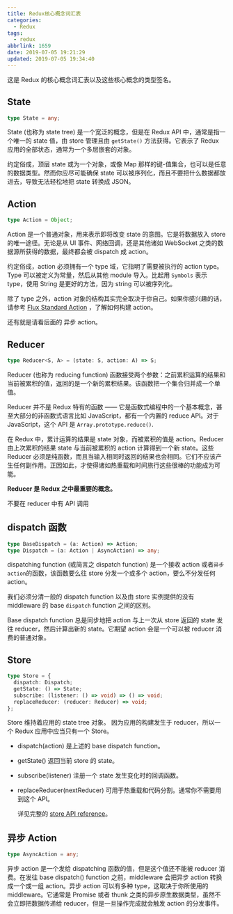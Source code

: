 ```yaml
---
title: Redux核心概念词汇表
categories:
  - Redux
tags:
  - redux
abbrlink: 1659
date: 2019-07-05 19:21:29
updated: 2019-07-05 19:34:40
---
```


这是 Redux 的核心概念词汇表以及这些核心概念的类型签名。

## State

```typescript
type State = any;
```

State (也称为 state tree) 是一个宽泛的概念，但是在 Redux API 中，通常是指一个唯一的 state 值，由 store 管理且由 `getState()` 方法获得。它表示了 Redux 应用的全部状态，通常为一个多层嵌套的对象。

约定俗成，顶层 state 或为一个对象，或像 Map 那样的键-值集合，也可以是任意的数据类型。然而你应尽可能确保 state 可以被序列化，而且不要把什么数据都放进去，导致无法轻松地把 state 转换成 JSON。

<!--more-->

## Action

```typescript
type Action = Object;
```

Action 是一个普通对象，用来表示即将改变 state 的意图。它是将数据放入 store 的唯一途径。无论是从 UI 事件、网络回调，还是其他诸如 WebSocket 之类的数据源所获得的数据，最终都会被 dispatch 成 action。

约定俗成，action 必须拥有一个 type 域，它指明了需要被执行的 action type。Type 可以被定义为常量，然后从其他 module 导入。比起用 `Symbols` 表示 type，使用 String 是更好的方法，因为 string 可以被序列化。

除了 type 之外，action 对象的结构其实完全取决于你自己。如果你感兴趣的话，请参考 [Flux Standard Action][1] ，了解如何构建 action。

还有就是请看后面的 异步 action。

## Reducer

```typescript
type Reducer<S, A> = (state: S, action: A) => S;
```

Reducer (也称为 reducing function) 函数接受两个参数：之前累积运算的结果和当前被累积的值，返回的是一个新的累积结果。该函数把一个集合归并成一个单值。

Reducer 并不是 Redux 特有的函数 —— 它是函数式编程中的一个基本概念，甚至大部分的非函数式语言比如 JavaScript，都有一个内置的 reduce API。对于 JavaScript，这个 API 是 `Array.prototype.reduce()`.

在 Redux 中，累计运算的结果是 state 对象，而被累积的值是 action。Reducer 由上次累积的结果 state 与当前被累积的 action 计算得到一个新 state。这些 Reducer 必须是纯函数，而且当输入相同时返回的结果也会相同。它们不应该产生任何副作用。正因如此，才使得诸如热重载和时间旅行这些很棒的功能成为可能。

**Reducer 是 Redux 之中最重要的概念。**

不要在 reducer 中有 API 调用

## dispatch 函数

```typescript
type BaseDispatch = (a: Action) => Action;
type Dispatch = (a: Action | AsyncAction) => any;
```

dispatching function (或简言之 dispatch function) 是一个接收 action 或者`异步 action`的函数，该函数要么往 store 分发一个或多个 action，要么不分发任何 action。

我们必须分清一般的 dispatch function 以及由 store 实例提供的没有 middleware 的 base `dispatch` function 之间的区别。

Base dispatch function 总是同步地把 action 与上一次从 store 返回的 state 发往 reducer，然后计算出新的 state。它期望 action 会是一个可以被 reducer 消费的普通对象。

## Store

```typescript
type Store = {
  dispatch: Dispatch;
  getState: () => State;
  subscribe: (listener: () => void) => () => void;
  replaceReducer: (reducer: Reducer) => void;
};
```

Store 维持着应用的 state tree 对象。 因为应用的构建发生于 reducer，所以一个 Redux 应用中应当只有一个 Store。

- dispatch(action) 是上述的 base dispatch function。
- getState() 返回当前 store 的 state。
- subscribe(listener) 注册一个 state 发生变化时的回调函数。
- replaceReducer(nextReducer) 可用于热重载和代码分割。通常你不需要用到这个 API。

  详见完整的 [store API reference][2]。

## 异步 Action

```typescript
type AsyncAction = any;
```

异步 action 是一个发给 dispatching 函数的值，但是这个值还不能被 reducer 消费。在发往 base dispatch() function 之前，middleware 会把异步 action 转换成一个或一组 action。异步 action 可以有多种 type，这取决于你所使用的 middleware。它通常是 Promise 或者 thunk 之类的异步原生数据类型，虽然不会立即把数据传递给 reducer，但是一旦操作完成就会触发 action 的分发事件。

[1]: https://github.com/redux-utilities/flux-standard-action
[2]: https://www.redux.org.cn/docs/api/Store.html#dispatch
